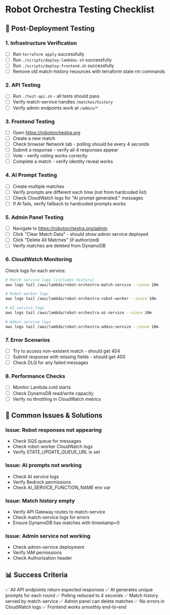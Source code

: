 # Robot Orchestra Testing Checklist

## 🚀 Post-Deployment Testing

### 1. Infrastructure Verification
- [ ] Run `terraform apply` successfully
- [ ] Run `./scripts/deploy-lambdas.sh` successfully
- [ ] Run `./scripts/deploy-frontend.sh` successfully
- [ ] Remove old match-history resources with terraform state rm commands

### 2. API Testing
- [ ] Run `./test-api.sh` - all tests should pass
- [ ] Verify match-service handles `/matches/history`
- [ ] Verify admin endpoints work at `/admin/*`

### 3. Frontend Testing
- [ ] Open https://robotorchestra.org
- [ ] Create a new match
- [ ] Check browser Network tab - polling should be every 4 seconds
- [ ] Submit a response - verify all 4 responses appear
- [ ] Vote - verify voting works correctly
- [ ] Complete a match - verify identity reveal works

### 4. AI Prompt Testing
- [ ] Create multiple matches
- [ ] Verify prompts are different each time (not from hardcoded list)
- [ ] Check CloudWatch logs for "AI prompt generated:" messages
- [ ] If AI fails, verify fallback to hardcoded prompts works

### 5. Admin Panel Testing
- [ ] Navigate to https://robotorchestra.org/admin
- [ ] Click "Clear Match Data" - should show admin service deployed
- [ ] Click "Delete All Matches" (if authorized)
- [ ] Verify matches are deleted from DynamoDB

### 6. CloudWatch Monitoring
Check logs for each service:
```bash
# Match service logs (includes history)
aws logs tail /aws/lambda/robot-orchestra-match-service --since 10m

# Robot worker logs
aws logs tail /aws/lambda/robot-orchestra-robot-worker --since 10m

# AI service logs
aws logs tail /aws/lambda/robot-orchestra-ai-service --since 10m

# Admin service logs
aws logs tail /aws/lambda/robot-orchestra-admin-service --since 10m
```

### 7. Error Scenarios
- [ ] Try to access non-existent match - should get 404
- [ ] Submit response with missing fields - should get 400
- [ ] Check DLQ for any failed messages

### 8. Performance Checks
- [ ] Monitor Lambda cold starts
- [ ] Check DynamoDB read/write capacity
- [ ] Verify no throttling in CloudWatch metrics

## 🐛 Common Issues & Solutions

### Issue: Robot responses not appearing
- Check SQS queue for messages
- Check robot-worker CloudWatch logs
- Verify STATE_UPDATE_QUEUE_URL is set

### Issue: AI prompts not working
- Check AI service logs
- Verify Bedrock permissions
- Check AI_SERVICE_FUNCTION_NAME env var

### Issue: Match history empty
- Verify API Gateway routes to match-service
- Check match-service logs for errors
- Ensure DynamoDB has matches with timestamp=0

### Issue: Admin service not working
- Check admin-service deployment
- Verify IAM permissions
- Check Authorization header

## 📊 Success Criteria

✅ All API endpoints return expected responses
✅ AI generates unique prompts for each round
✅ Polling reduced to 4 seconds
✅ Match history served by match-service
✅ Admin panel can delete matches
✅ No errors in CloudWatch logs
✅ Frontend works smoothly end-to-end